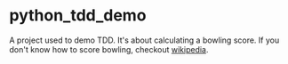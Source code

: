 # python_tdd_demo

A project used to demo TDD. It's about calculating a bowling score. If you don't know how to score bowling,
checkout [wikipedia](https://en.wikipedia.org/wiki/Ten-pin_bowling#Traditional_scoring).


